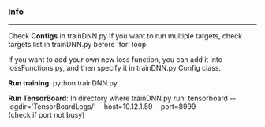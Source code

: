 
### Info

<hr>

Check **Configs** in trainDNN.py
If you want to run multiple targets, check targets list in trainDNN.py before 'for' loop.

If you want to add your own new loss function, you can add it into lossFunctions.py, and then specify it in trainDNN.py Config class.

**Run training**: python trainDNN.py

**Run TensorBoard**: In directory where trainDNN.py run: tensorboard --logdir='TensorBoardLogs/' --host=10.12.1.59 --port=8999  
    (check if port not busy)
